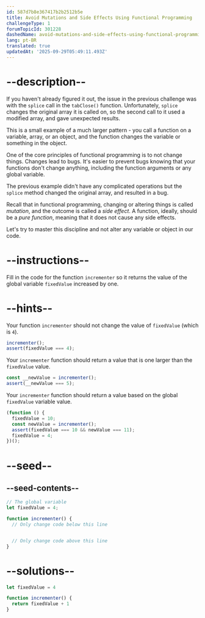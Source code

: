 ```yaml
---
id: 587d7b8e367417b2b2512b5e
title: Avoid Mutations and Side Effects Using Functional Programming
challengeType: 1
forumTopicId: 301228
dashedName: avoid-mutations-and-side-effects-using-functional-programming
lang: pt-BR
translated: true
updatedAt: '2025-09-29T05:49:11.493Z'
---
```


# --description--

If you haven't already figured it out, the issue in the previous challenge was with the `splice` call in the `tabClose()` function. Unfortunately, `splice` changes the original array it is called on, so the second call to it used a modified array, and gave unexpected results.

This is a small example of a much larger pattern - you call a function on a variable, array, or an object, and the function changes the variable or something in the object.

One of the core principles of functional programming is to not change things. Changes lead to bugs. It's easier to prevent bugs knowing that your functions don't change anything, including the function arguments or any global variable.

The previous example didn't have any complicated operations but the `splice` method changed the original array, and resulted in a bug.

Recall that in functional programming, changing or altering things is called <dfn>mutation</dfn>, and the outcome is called a <dfn>side effect</dfn>. A function, ideally, should be a <dfn>pure function</dfn>, meaning that it does not cause any side effects.

Let's try to master this discipline and not alter any variable or object in our code.

# --instructions--

Fill in the code for the function `incrementer` so it returns the value of the global variable `fixedValue` increased by one.

# --hints--

Your function `incrementer` should not change the value of `fixedValue` (which is `4`).

```js
incrementer();
assert(fixedValue === 4);
```

Your `incrementer` function should return a value that is one larger than the `fixedValue` value.

```js
const __newValue = incrementer();
assert(__newValue === 5);
```

Your `incrementer` function should return a value based on the global `fixedValue` variable value.

```js
(function () {
  fixedValue = 10;
  const newValue = incrementer();
  assert(fixedValue === 10 && newValue === 11);
  fixedValue = 4;
})();
```

# --seed--

## --seed-contents--

```js
// The global variable
let fixedValue = 4;

function incrementer() {
  // Only change code below this line


  // Only change code above this line
}
```

# --solutions--

```js
let fixedValue = 4

function incrementer() {
  return fixedValue + 1
}
```
